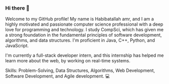 ### Hi there 👋

Welcome to my GitHub profile! My name is Habibatallah amr, and I am a highly motivated and passionate computer science professional with a deep love for programming and technology. I study CompSci, which has given me a strong foundation in the fundamental principles of software development, algorithms, and data structures.
I'm proficient in Java, C++, Python, and JavaScript.

I'm currently a full-stack developer intern, and this internship has helped me learn more about the web, by working on real-time systems. 


Skills: Problem-Solving, Data Structures, Algorithms, Web Development, Software Development, and Agile development. 💻

